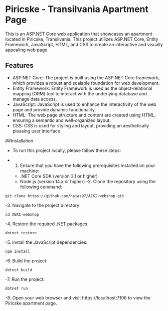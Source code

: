 # Piricske - Transilvania Apartment Page

This is an ASP.NET Core web application that showcases an apartment located in Piricske, Transilvania. This project utilizes ASP.NET Core, Entity Framework, JavaScript, HTML, and CSS to create an interactive and visually appealing web page.

## Features
- ASP.NET Core: The project is built using the ASP.NET Core framework, which provides a robust and scalable foundation for web development.
- Entity Framework: Entity Framework is used as the object-relational mapping (ORM) tool to interact with the underlying database and manage data access.
- JavaScript: JavaScript is used to enhance the interactivity of the web page and provide dynamic functionality.
- HTML: The web page structure and content are created using HTML, ensuring a semantic and well-organized layout.
- CSS: CSS is used for styling and layout, providing an aesthetically pleasing user interface.

##Installation

- To run this project locally, please follow these steps:
- 1. Ensure that you have the following prerequisites installed on your machine:

    - .NET Core SDK (version 3.1 or higher)
    - Node.js (version 14.x or higher)
-2. Clone the repository using the following command:
```
git clone https://github.com/hajas97/AEKI-webshop.git
```
-3. Navigate to the project directory:
```
cd AEKI-webshop
```
-4. Restore the required .NET packages:
```
dotnet restore
```
-5. Install the JavaScript dependencies:

```
npm install
```
-6. Build the project:
```
dotnet build
```
-7. Run the project:
```
dotnet run
```
-8. Open your web browser and visit https://localhost:7106 to view the Piricske apartment page. 

